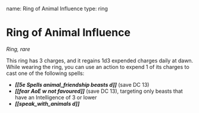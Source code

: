 name: Ring of Animal Influence
type: ring

# Ring of Animal Influence 
_Ring, rare_ 

This ring has 3 charges, and it regains 1d3 expended charges daily at dawn. While wearing the ring, you can use an action to expend 1 of its charges to cast one of the following spells: 

* **_[[5e Spells animal_friendship beasts d]]_** (save DC 13)
* **_[[fear AoE w not favoured]]_** (save DC 13), targeting only beasts that have an Intelligence of 3 or lower 
* **_[[speak_with_animals d]]_** 